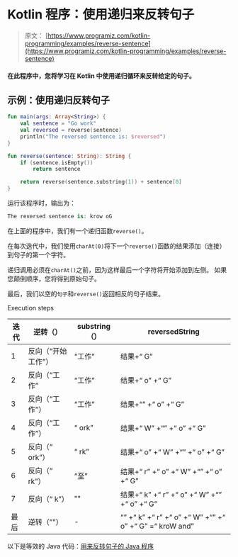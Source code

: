 # Kotlin 程序：使用递归来反转句子

> 原文： [https://www.programiz.com/kotlin-programming/examples/reverse-sentence](https://www.programiz.com/kotlin-programming/examples/reverse-sentence)

#### 在此程序中，您将学习在 Kotlin 中使用递归循环来反转给定的句子。

## 示例：使用递归反转句子

```kt
fun main(args: Array<String>) {
    val sentence = "Go work"
    val reversed = reverse(sentence)
    println("The reversed sentence is: $reversed")
}

fun reverse(sentence: String): String {
    if (sentence.isEmpty())
        return sentence

    return reverse(sentence.substring(1)) + sentence[0]
}
```

运行该程序时，输出为：

```kt
The reversed sentence is: krow oG
```

在上面的程序中，我们有一个递归函数`reverse()`。

在每次迭代中，我们使用`charAt(0)`将下一个`reverse()`函数的结果添加（连接）到句子的第一个字符。

递归调用必须在`charAt()`之前，因为这样最后一个字符将开始添加到左侧。 如果您颠倒顺序，您将得到原始句子。

最后，我们以空的`句子`和`reverse()`返回相反的句子结束。

Execution steps

| 迭代 | 逆转（） | substring（） | reversedString |
| --- | --- | --- | --- |
| 1 | 反向（“开始工作”） | “工作” | 结果+“ G” |
| 2 | 反向（“工作” | “工作” | 结果+“ o” +“ G” |
| 3 | 反向（“工作”） | “工作” | 结果+“” +“ o” +“ G” |
| 4 | 反向（“工作”） | “ ork” | 结果+“ W” +“” +“ o” +“ G” |
| 5 | 反向（“ ork”） | “ rk” | 结果+“ o” +“ W” +“” +“ o” +“ G” |
| 6 | 反向（“ rk”） | “至” | 结果+“ r” +“ o” +“ W” +“” +“ o” +“ G” |
| 7 | 反向（“ k”） | "" | 结果+“ k” +“ r” +“ o” +“ W” +“” +“ o” +“ G” |
| 最后 | 逆转（””） | - | “” +“ k” +“ r” +“ o” +“ W” +“” +“ o” +“ G” =“ kroW and” |

以下是等效的 Java 代码：[用来反转句子的 Java 程序](/java-programming/examples/reverse-sentence "Java Program to reverse a sentence")